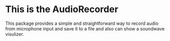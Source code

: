 # This is the AudioRecorder

This package provides a simple and straightforward way to record audio
from microphone input and save it to a file and also can show a soundwave visulizer.
